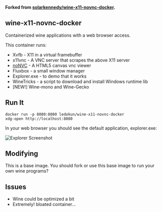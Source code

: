 **Forked from [solarkennedy/wine-x11-novnc-docker](https://github.com/solarkennedy/wine-x11-novnc-docker).**

## wine-x11-novnc-docker

Containerized wine applications with a web browser access.

This container runs:

* Xvfb - X11 in a virtual framebuffer
* x11vnc - A VNC server that scrapes the above X11 server
* [noNVC](https://kanaka.github.io/noVNC/) - A HTML5 canvas vnc viewer
* Fluxbox - a small window manager
* Explorer.exe - to demo that it works
* WineTricks - a script to download and install Windows runtime lib
* [NEW!] Wine-mono and Wine-Gecko

## Run It

    docker run -p 8080:8080 ledokun/wine-x11-novnc-docker
    xdg-open http://localhost:8080

In your web browser you should see the default application, explorer.exe:

![Explorer Screenshot](https://raw.githubusercontent.com/LedoKun/wine-x11-novnc-docker/master/screenshot.png)

## Modifying

This is a base image. You should fork or use this base image to run your own
wine programs?

## Issues

* Wine could be optimized a bit
* Extremely! bloated container...
